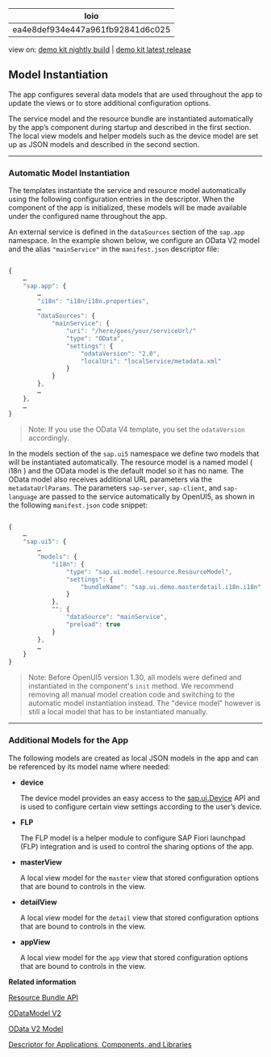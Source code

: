 <!-- loioea4e8def934e447a961fb92841d6c025 -->

| loio |
| -----|
| ea4e8def934e447a961fb92841d6c025 |

<div id="loio">

view on: [demo kit nightly build](https://openui5nightly.hana.ondemand.com/#/topic/ea4e8def934e447a961fb92841d6c025) | [demo kit latest release](https://openui5.hana.ondemand.com/#/topic/ea4e8def934e447a961fb92841d6c025)</div>

## Model Instantiation

The app configures several data models that are used throughout the app to update the views or to store additional configuration options.

The service model and the resource bundle are instantiated automatically by the app’s component during startup and described in the first section. The local view models and helper models such as the device model are set up as JSON models and described in the second section.

***

### Automatic Model Instantiation

The templates instantiate the service and resource model automatically using the following configuration entries in the descriptor. When the component of the app is initialized, these models will be made available under the configured name throughout the app.

An external service is defined in the `dataSources` section of the `sap.app` namespace. In the example shown below, we configure an OData V2 model and the alias `"mainService"` in the `manifest.json` descriptor file:

``` js

{
	…
	"sap.app": {
		…
		"i18n": "i18n/i18n.properties",
		…
		"dataSources": {
			"mainService": {
				"uri": "/here/goes/your/serviceUrl/"
				"type": "OData",
				"settings": {
					"odataVersion": "2.0",
					"localUri": "localService/metadata.xml"
				}
			}
		},
		…
	},
	…
}
```

> Note:
> If you use the OData V4 template, you set the `odataVersion` accordingly.
> 
> 

In the models section of the `sap.ui5` namespace we define two models that will be instantiated automatically. The resource model is a named model \( i18n \) and the OData model is the default model so it has no name. The OData model also receives additional URL parameters via the `metadataUrlParams`. The parameters `sap-server`, `sap-client`, and `sap-language` are passed to the service automatically by OpenUI5, as shown in the following `manifest.json` code snippet:

``` js

{
	…
	"sap.ui5": {
		…
		"models": {
			"i18n": {
				"type": "sap.ui.model.resource.ResourceModel",
				"settings": {
					"bundleName": "sap.ui.demo.masterdetail.i18n.i18n"
				}
			},
			"": {
				"dataSource": "mainService",
				"preload": true
			}
		},
		…
	}
}
```

> Note:
> Before OpenUI5 version 1.30, all models were defined and instantiated in the component's `init` method. We recommend removing all manual model creation code and switching to the automatic model instantiation instead. The "device model" however is still a local model that has to be instantiated manually.
> 
> 

***

### Additional Models for the App

The following models are created as local JSON models in the app and can be referenced by its model name where needed:

-   **device**

    The device model provides an easy access to the [sap.ui.Device](https://openui5.hana.ondemand.com/#docs/api/symbols/sap.ui.Device.html) API and is used to configure certain view settings according to the user’s device.

-   **FLP**

    The FLP model is a helper module to configure SAP Fiori launchpad \(FLP\) integration and is used to control the sharing options of the app.

-   **masterView**

    A local view model for the `master` view that stored configuration options that are bound to controls in the view.

-   **detailView**

    A local view model for the `detail` view that stored configuration options that are bound to controls in the view.

-   **appView**

    A local view model for the `app` view that stored configuration options that are bound to controls in the view.


**Related information**  


[Resource Bundle API](https://openui5.hana.ondemand.com/#docs/api/symbols/sap.ui.model.resource.ResourceModel.html)

[ODataModel V2](https://openui5.hana.ondemand.com/#docs/api/symbols/sap.ui.model.odata.v2.ODataModel.html)

[OData V2 Model](OData_V2_Model_6c47b2b.md#loio6c47b2b39db9404582994070ec3d57a2)

[Descriptor for Applications, Components, and Libraries](Descriptor_for_Applications,_Components,_and_Libraries_be0cf40.md)

